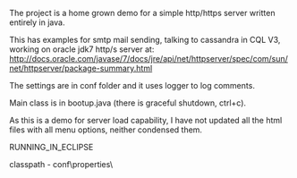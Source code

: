 The project is a home grown demo for a simple http/https server written entirely in java. 

This has examples for smtp mail sending, talking to cassandra in CQL V3, working on oracle jdk7 http/s server at:
http://docs.oracle.com/javase/7/docs/jre/api/net/httpserver/spec/com/sun/net/httpserver/package-summary.html

The settings are in conf folder and it uses logger to log comments.

Main class is in bootup.java (there is graceful shutdown, ctrl+c).

As this is a demo for server load capability, I have not updated all the html files with all menu options, neither condensed them.

RUNNING_IN_ECLIPSE

classpath - conf\properties\